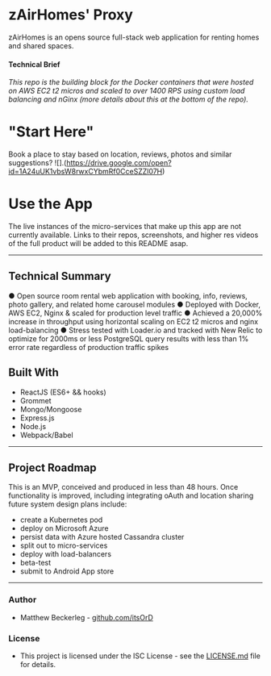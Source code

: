# zAirHomes' Proxy
zAirHomes is an opens source full-stack web application for renting homes and shared spaces.

#### Technical Brief
*This repo is the building block for the Docker containers that were hosted on AWS EC2 t2 micros and scaled to over 1400 RPS using custom load balancing and nGinx (more details about this at the bottom of the repo).*

# "Start Here"
Book a place to stay based on location, reviews, photos and similar suggestions?
![].(https://drive.google.com/open?id=1A24uUK1vbsW8rwxCYbmRf0CceSZZl07H)

# Use the App
The live instances of the micro-services that make up this app are not currently available.  Links to their repos, screenshots, and higher res videos of the full product will be added to this README asap.

 - - - 

## Technical Summary
● Open source room rental web application with booking, info, reviews, photo gallery, and related home carousel modules
● Deployed with Docker, AWS EC2, Nginx & scaled for production level traffic
● Achieved a 20,000% increase in throughput using horizontal scaling on EC2 t2 micros and nginx load-balancing
● Stress tested with Loader.io and tracked with New Relic to optimize for 2000ms or less PostgreSQL query results with less than 1% error rate regardless of production traffic spikes

## Built With
 * ReactJS (ES6+ && hooks)
 * Grommet
 * Mongo/Mongoose
 * Express.js
 * Node.js
 * Webpack/Babel

 - - - 

## Project Roadmap 
This is an MVP, conceived and produced in less than 48 hours. Once functionality is improved, including integrating oAuth and location sharing future system design plans include:
 * create a Kubernetes pod
 * deploy on Microsoft Azure
 * persist data with Azure hosted Cassandra cluster
 * split out to micro-services
 * deploy with load-balancers
 * beta-test
 * submit to Android App store
 
 - - - 

### Author
 * Matthew Beckerleg - [github.com/itsOrD](github.com/itsOrD)
 
### License
 * This project is licensed under the ISC License - see the [LICENSE.md](LICENSE.md) file for details.
 
